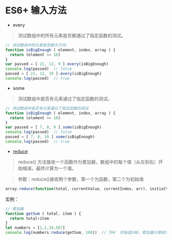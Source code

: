 # ES6+ 输入方法

- every
> 测试数组中的所有元素是否都通过了指定函数的测试。
```javascript
// 测试数组中的元素是否都大于10
function isBigEnough ( element, index, array ) {
  return (element >= 10)
}
var passed = [ 21, 12, 9 ].every(isBigEnough)  
console.log(passed)  // false
passed = [ 21, 12, 19 ].every(isBigEnough)
console.log(passed)  // true
```

- some
> 测试数组中是否有元素通过了指定函数的测试。
```javascript
// 测试数组中是否有元素通过了指定函数的测试
function isBigEnough ( element, index, array ) {
  return (element >= 10)
}
var passed = [ 7, 8, 9 ].some(isBigEnough)
console.log(passed)  // false
passed = [ 7, 8, 10 ].some(isBigEnough)
console.log(passed)  // true
```

- [reduce](https://www.jianshu.com/p/e375ba1cfc47)
> reduce() 方法接收一个函数作为累加器，数组中的每个值（从左到右）开始缩减，最终计算为一个值。

> 参数：reduce()接收两个参数，第一个为函数，第二个为初始值
```javascript
array.reduce(function(total, currentValue, currentIndex, arr), initialValue)
```
实例：
```javascript
// 累加器
function getSum ( total, item ) {
  return total+item
}
let numbers = [1,2,34,567]
console.log(numbers.reduce(getSum, 100))  // 704  初始值100，累加器计算结果为604，相加即为704
```